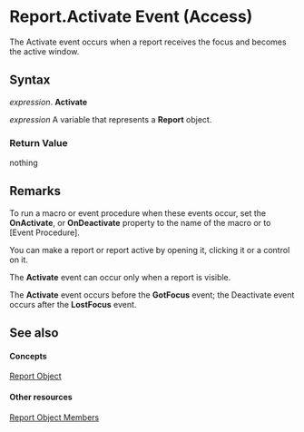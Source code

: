 
# Report.Activate Event (Access)

The Activate event occurs when a report receives the focus and becomes the active window.


## Syntax

 _expression_. **Activate**

 _expression_ A variable that represents a **Report** object.


### Return Value

nothing


## Remarks

To run a macro or event procedure when these events occur, set the  **OnActivate**, or **OnDeactivate** property to the name of the macro or to [Event Procedure].

You can make a report or report active by opening it, clicking it or a control on it.

The  **Activate** event can occur only when a report is visible.

The  **Activate** event occurs before the **GotFocus** event; the Deactivate event occurs after the **LostFocus** event.


## See also


#### Concepts


[Report Object](6f77c1b4-a9ce-7caa-204c-fe0755c6f9df.md)
#### Other resources


[Report Object Members](73370a33-1ca0-da4d-9e36-88011bc2b93e.md)

